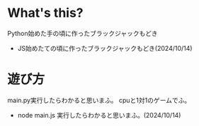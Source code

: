 # What's this?
Python始めた手の頃に作ったブラックジャックもどき
+ JS始めたての頃に作ったブラックジャックもどき(2024/10/14)

# 遊び方
main.py実行したらわかると思いまふ。
cpuと1対1のゲームでふ。
+ node main.js 実行したらわかると思いまふ。(2024/10/14)